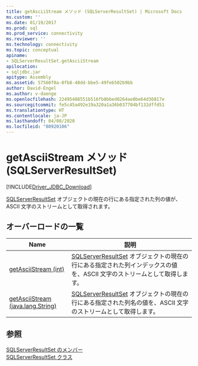 ```yaml
---
title: getAsciiStream メソッド (SQLServerResultSet) | Microsoft Docs
ms.custom: ''
ms.date: 01/19/2017
ms.prod: sql
ms.prod_service: connectivity
ms.reviewer: ''
ms.technology: connectivity
ms.topic: conceptual
apiname:
- SQLServerResultSet.getAsciiStream
apilocation:
- sqljdbc.jar
apitype: Assembly
ms.assetid: 57560f0a-0fb8-40dd-bbe5-49feb502b9bb
author: David-Engel
ms.author: v-daenge
ms.openlocfilehash: 22495488551b516fb8bbed0264ae0be64d36817e
ms.sourcegitcommit: fe5c45a492e19a320a1a36b037704bf132dffd51
ms.translationtype: HT
ms.contentlocale: ja-JP
ms.lasthandoff: 04/08/2020
ms.locfileid: "80920106"
---
```

# <a name="getasciistream-method-sqlserverresultset"></a>getAsciiStream メソッド (SQLServerResultSet)
[!INCLUDE[Driver_JDBC_Download](../../../includes/driver_jdbc_download.md)]

  [SQLServerResultSet](../../../connect/jdbc/reference/sqlserverresultset-class.md) オブジェクトの現在の行にある指定された列の値が、ASCII 文字のストリームとして取得されます。  
  
## <a name="overload-list"></a>オーバーロードの一覧  
  
|Name|説明|  
|----------|-----------------|  
|[getAsciiStream (int)](../../../connect/jdbc/reference/getasciistream-method-int.md)|[SQLServerResultSet](../../../connect/jdbc/reference/sqlserverresultset-class.md) オブジェクトの現在の行にある指定された列インデックスの値を、ASCII 文字のストリームとして取得します。|  
|[getAsciiStream (java.lang.String)](../../../connect/jdbc/reference/getasciistream-method-java-lang-string.md)|[SQLServerResultSet](../../../connect/jdbc/reference/sqlserverresultset-class.md) オブジェクトの現在の行にある指定された列名の値を、ASCII 文字のストリームとして取得します。|  
  
## <a name="see-also"></a>参照  
 [SQLServerResultSet のメンバー](../../../connect/jdbc/reference/sqlserverresultset-members.md)   
 [SQLServerResultSet クラス](../../../connect/jdbc/reference/sqlserverresultset-class.md)  
  
  
